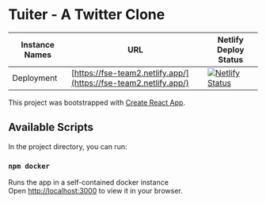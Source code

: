 # Tuiter - A Twitter Clone

| Instance Names | URL | Netlify Deploy Status |
|---|---|---|
| Deployment | [https://fse-team2.netlify.app/](https://fse-team2.netlify.app/) | [![Netlify Status](https://api.netlify.com/api/v1/badges/574df22f-815e-4379-acb4-571ffa3b81ba/deploy-status)](https://app.netlify.com/sites/fse-team2/deploys)|

This project was bootstrapped with [Create React App](https://github.com/facebook/create-react-app).

## Available Scripts

In the project directory, you can run:

### `npm docker`

Runs the app in a self-contained docker instance\
Open [http://localhost:3000](http://localhost:3000) to view it in your browser.

